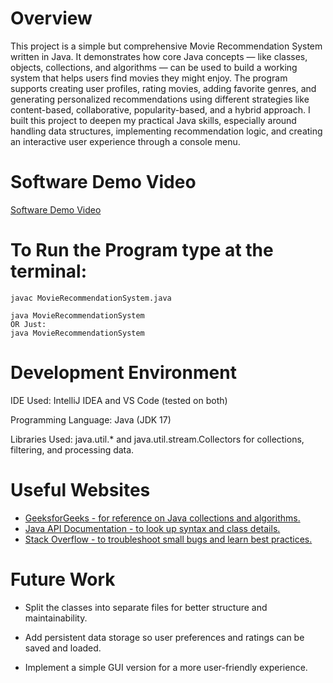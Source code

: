 # Overview
This project is a simple but comprehensive Movie Recommendation System written in Java. It demonstrates how core Java concepts — like classes, objects, collections, and algorithms — can be used to build a working system that helps users find movies they might enjoy. The program supports creating user profiles, rating movies, adding favorite genres, and generating personalized recommendations using different strategies like content-based, collaborative, popularity-based, and a hybrid approach.
I built this project to deepen my practical Java skills, especially around handling data structures, implementing recommendation logic, and creating an interactive user experience through a console menu.

# Software Demo Video

[Software Demo Video](https://www.youtube.com/watch?v=3JglIzh6uFA/)

# To Run the Program type at the terminal:
    
    javac MovieRecommendationSystem.java
    
    java MovieRecommendationSystem
    OR Just: 
    java MovieRecommendationSystem
# Development Environment

IDE Used: IntelliJ IDEA and VS Code (tested on both)

Programming Language: Java (JDK 17)

Libraries Used: java.util.* and java.util.stream.Collectors for collections, filtering, and processing data.

# Useful Websites

- [GeeksforGeeks - for reference on Java collections and algorithms.](https://www.geeksforgeeks.org/)
- [Java API Documentation - to look up syntax and class details.](https://docs.oracle.com/en/java/javase/17/docs/api/index.html)
- [Stack Overflow - to troubleshoot small bugs and learn best practices.](https://stackoverflow.com/questions)

# Future Work

- Split the classes into separate files for better structure and maintainability.

- Add persistent data storage so user preferences and ratings can be saved and loaded.

- Implement a simple GUI version for a more user-friendly experience.